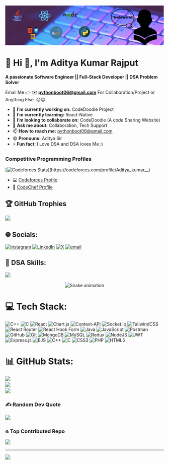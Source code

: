 <img align="center" src="https://raw.githubusercontent.com/shubhankarsharma876/shubhankarsharma876/main/bannerskill.png"/></a>
# 💫 Hi 👋, I'm Aditya Kumar Rajput
**A passionate Software Engineer || Full-Stack Developer || DSA Problem Solver**

Email Me 👉 ✉️ **pythonboot06@gmail.com** For Collaboration/Project or Anything Else. 😊😊

- 🔭 **I’m currently working on:** CodeDoodle Project
- 🌱 **I’m currently learning:** React-Native
- 👯 **I’m looking to collaborate on:** CodeDoodle (A code Sharing Website)
- 💬 **Ask me about:** Collaboration, Tech Support
- 📫 **How to reach me:** pythonboot06@gmail.com
- 😄 **Pronouns:** Aditya Sir
- ⚡ **Fun fact:** I Love DSA and DSA loves Me :)

### Competitive Programming Profiles

[![Codeforces Stats](https://codeforces-stats-card.vercel.app/api/card?username=Aditya_kumar__)](https://codeforces.com/profile/Aditya_kumar__)



- 💻 [Codeforces Profile](https://codeforces.com/profile/Aditya_kumar__)
- 🍛 [CodeChef Profile](https://www.codechef.com/users/)


## 🏆 GitHub Trophies
![](https://github-profile-trophy.vercel.app/?username=aditya-kumar-patraan1&theme=radical&no-frame=false&no-bg=true&margin-w=4)
  
## 🌐 Socials:
[![Instagram](https://img.shields.io/badge/Instagram-%23E4405F.svg?logo=Instagram&logoColor=white)](https://instagram.com/adityakr_rajput) [![LinkedIn](https://img.shields.io/badge/LinkedIn-%230077B5.svg?logo=linkedin&logoColor=white)](https://linkedin.com/in/aditya-kumar--) [![X](https://img.shields.io/badge/X-black.svg?logo=X&logoColor=white)](https://x.com/KumarAdity54111) [![email](https://img.shields.io/badge/Email-D14836?logo=gmail&logoColor=white)](mailto:pythonboot06@gmail.com) 

## 🧠 DSA Skills:

![](https://leetcard.jacoblin.cool/Adi_12321?ext=contest)

<!-- Snake Game Repo View -->

<div align="center">
  <img src="https://profile-readme-generator.com/assets/snake.svg" alt="Snake animation" />
</div>

# 💻 Tech Stack:
![C++](https://img.shields.io/badge/c++-%2300599C.svg?style=for-the-badge&logo=c%2B%2B&logoColor=white) ![C](https://img.shields.io/badge/c-%2300599C.svg?style=for-the-badge&logo=c&logoColor=white) ![React](https://img.shields.io/badge/react-%2320232a.svg?style=for-the-badge&logo=react&logoColor=%2361DAFB) ![Chart.js](https://img.shields.io/badge/chart.js-F5788D.svg?style=for-the-badge&logo=chart.js&logoColor=white) ![Context-API](https://img.shields.io/badge/Context--Api-000000?style=for-the-badge&logo=react) ![Socket.io](https://img.shields.io/badge/Socket.io-black?style=for-the-badge&logo=socket.io&badgeColor=010101) ![TailwindCSS](https://img.shields.io/badge/tailwindcss-%2338B2AC.svg?style=for-the-badge&logo=tailwind-css&logoColor=white) ![React Router](https://img.shields.io/badge/React_Router-CA4245?style=for-the-badge&logo=react-router&logoColor=white) ![React Hook Form](https://img.shields.io/badge/React%20Hook%20Form-%23EC5990.svg?style=for-the-badge&logo=reacthookform&logoColor=white) ![Java](https://img.shields.io/badge/java-%23ED8B00.svg?style=for-the-badge&logo=openjdk&logoColor=white) ![JavaScript](https://img.shields.io/badge/javascript-%23323330.svg?style=for-the-badge&logo=javascript&logoColor=%23F7DF1E) ![Postman](https://img.shields.io/badge/Postman-FF6C37?style=for-the-badge&logo=postman&logoColor=white) ![GitHub](https://img.shields.io/badge/github-%23121011.svg?style=for-the-badge&logo=github&logoColor=white) ![Git](https://img.shields.io/badge/git-%23F05033.svg?style=for-the-badge&logo=git&logoColor=white) ![MongoDB](https://img.shields.io/badge/MongoDB-%234ea94b.svg?style=for-the-badge&logo=mongodb&logoColor=white) ![MySQL](https://img.shields.io/badge/mysql-4479A1.svg?style=for-the-badge&logo=mysql&logoColor=white) ![Redux](https://img.shields.io/badge/redux-%23593d88.svg?style=for-the-badge&logo=redux&logoColor=white) ![NodeJS](https://img.shields.io/badge/node.js-6DA55F?style=for-the-badge&logo=node.js&logoColor=white) ![JWT](https://img.shields.io/badge/JWT-black?style=for-the-badge&logo=JSON%20web%20tokens) ![Express.js](https://img.shields.io/badge/express.js-%23404d59.svg?style=for-the-badge&logo=express&logoColor=%2361DAFB) ![EJS](https://img.shields.io/badge/ejs-%23B4CA65.svg?style=for-the-badge&logo=ejs&logoColor=black) ![C++](https://img.shields.io/badge/c++-%2300599C.svg?style=for-the-badge&logo=c%2B%2B&logoColor=white) ![C](https://img.shields.io/badge/c-%2300599C.svg?style=for-the-badge&logo=c&logoColor=white) ![CSS3](https://img.shields.io/badge/css3-%231572B6.svg?style=for-the-badge&logo=css3&logoColor=white) ![PHP](https://img.shields.io/badge/php-%23777BB4.svg?style=for-the-badge&logo=php&logoColor=white) ![HTML5](https://img.shields.io/badge/html5-%23E34F26.svg?style=for-the-badge&logo=html5&logoColor=white)
# 📊 GitHub Stats:
![](https://github-readme-stats.vercel.app/api?username=aditya-kumar-patraan1&theme=dark&hide_border=false&include_all_commits=true&count_private=false)<br/>
![](https://nirzak-streak-stats.vercel.app/?user=aditya-kumar-patraan1&theme=dark&hide_border=false)<br/>
![](https://github-readme-stats.vercel.app/api/top-langs/?username=aditya-kumar-patraan1&theme=dark&hide_border=false&include_all_commits=true&count_private=false&layout=compact)

### ✍️ Random Dev Quote
![](https://quotes-github-readme.vercel.app/api?type=horizontal&theme=radical)

### 🔝 Top Contributed Repo
![](https://github-contributor-stats.vercel.app/api?username=aditya-kumar-patraan1&limit=5&theme=dark&combine_all_yearly_contributions=true)

---
[![](https://visitcount.itsvg.in/api?id=aditya-kumar-patraan1&icon=0&color=0)](https://visitcount.itsvg.in)

<!-- Proudly created with GPRM ( https://gprm.itsvg.in ) -->
